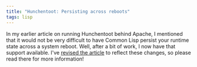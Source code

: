 ```yaml
---
title: "Hunchentoot: Persisting across reboots"
tags: lisp
---
```


In my earlier article on running Hunchentoot behind Apache, I mentioned that it would not be very difficult to have Common Lisp persist your runtime state across a system reboot.  Well, after a bit of work, I now have that support available.  I've [revised the article](http://www.newartisans.com/2007/11/running-common-lisp-behind-apache.html) to reflect these changes, so please read there for more information!

